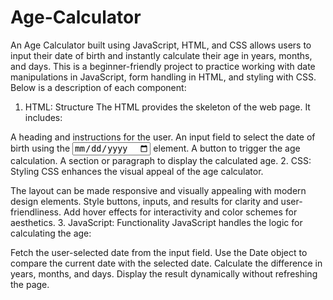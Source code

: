 # Age-Calculator


An Age Calculator built using JavaScript, HTML, and CSS allows users to input their date of birth and instantly calculate their age in years, months, and days. This is a beginner-friendly project to practice working with date manipulations in JavaScript, form handling in HTML, and styling with CSS. Below is a description of each component:

1. HTML: Structure
The HTML provides the skeleton of the web page. It includes:

A heading and instructions for the user.
An input field to select the date of birth using the <input type="date"> element.
A button to trigger the age calculation.
A section or paragraph to display the calculated age.
2. CSS: Styling
CSS enhances the visual appeal of the age calculator.

The layout can be made responsive and visually appealing with modern design elements.
Style buttons, inputs, and results for clarity and user-friendliness.
Add hover effects for interactivity and color schemes for aesthetics.
3. JavaScript: Functionality
JavaScript handles the logic for calculating the age:

Fetch the user-selected date from the input field.
Use the Date object to compare the current date with the selected date.
Calculate the difference in years, months, and days.
Display the result dynamically without refreshing the page.
